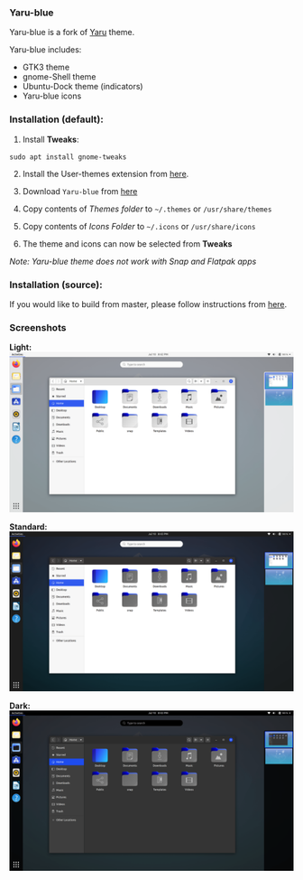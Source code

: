 ### Yaru-blue
Yaru-blue is a fork of [Yaru](https://github.com/ubuntu/yaru) theme.

Yaru-blue includes:
- GTK3 theme
- gnome-Shell theme
- Ubuntu-Dock theme (indicators)
- Yaru-blue icons

### Installation (default):
 1. Install **Tweaks**:
```
sudo apt install gnome-tweaks
```
 2. Install the User-themes extension from [here](https://extensions.gnome.org/extension/19/user-themes/).
 
 3.  Download `Yaru-blue` from [here](https://github.com/Muqtxdir/yaru-blue/releases/download/v20.04/Yaru-blue-20.04.tar.xz) 
 
 4. Copy contents of *Themes folder* to `~/.themes` or `/usr/share/themes`
 
 5. Copy contents of *Icons Folder* to `~/.icons` or `/usr/share/icons`
 
 6. The theme and icons can now be selected from **Tweaks**
 
*Note: Yaru-blue theme does not work with Snap and Flatpak apps*

### Installation (source):
If you would like to build from master, please follow instructions from [here](source.md).

### Screenshots
**Light:**
![light](screenshots/light.png)

**Standard:**
![standard](screenshots/standard.png)

**Dark:**
![dark](screenshots/dark.png)




